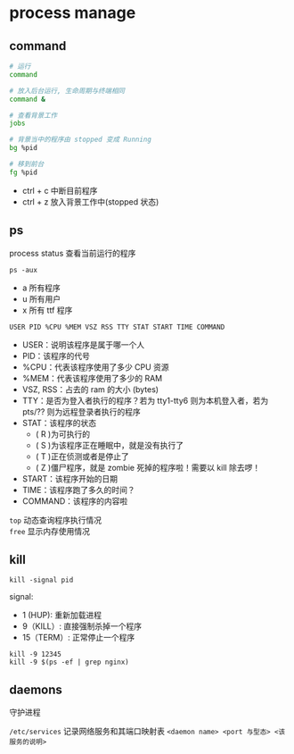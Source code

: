 # process manage

## command

```bash
# 运行
command 

# 放入后台运行, 生命周期与终端相同
command &

# 查看背景工作
jobs

# 背景当中的程序由 stopped 变成 Running
bg %pid

# 移到前台
fg %pid
```

- ctrl + c 中断目前程序
- ctrl + z 放入背景工作中(stopped 状态)

## ps

process status 查看当前运行的程序

`ps -aux`

- a 所有程序
- u 所有用户
- x 所有 ttf 程序

`USER PID %CPU %MEM VSZ RSS TTY STAT START TIME COMMAND`

- USER：说明该程序是属于哪一个人
- PID：该程序的代号
- %CPU：代表该程序使用了多少 CPU 资源
- %MEM：代表该程序使用了多少的 RAM
- VSZ, RSS：占去的 ram 的大小 (bytes)
- TTY：是否为登入者执行的程序？若为 tty1-tty6 则为本机登入者，若为 pts/?? 则为远程登录者执行的程序
- STAT：该程序的状态
  - ( R )为可执行的
  - ( S )为该程序正在睡眠中，就是没有执行了
  - ( T )正在侦测或者是停止了
  - ( Z )僵尸程序，就是 zombie 死掉的程序啦！需要以 kill 除去啰！
- START：该程序开始的日期
- TIME：该程序跑了多久的时间？
- COMMAND：该程序的内容啦

`top` 动态查询程序执行情况  
`free` 显示内存使用情况  

## kill

`kill -signal pid`

signal:

- 1 (HUP): 重新加载进程
- 9（KILL）: 直接强制杀掉一个程序
- 15（TERM）: 正常停止一个程序

`kill -9 12345`  
`kill -9 $(ps -ef | grep nginx)`

## daemons

守护进程

`/etc/services` 记录网络服务和其端口映射表
`<daemon name> <port 与型态> <该服务的说明>`


